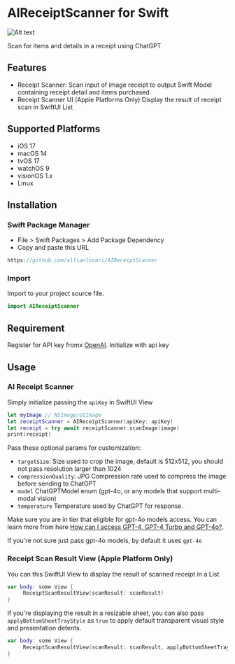 # AIReceiptScanner for Swift

![Alt text](https://i.ibb.co.com/Gn4pj1F/Screenshot-2024-06-29-at-14-14-24.png "image")

Scan for items and details in a receipt using ChatGPT

## Features
- Receipt Scanner: Scan input of image receipt to output Swift Model containing receipt detail and items purchased.
- Receipt Scanner UI (Apple Platforms Only) Display the result of receipt scan in SwiftUI List

## Supported Platforms
- iOS 17
- macOS 14
- tvOS 17
- watchOS 9
- visionOS 1.x
- Linux

## Installation

### Swift Package Manager
- File > Swift Packages > Add Package Dependency
- Copy and paste this URL

```swift
https://github.com/alfianlosari/AIReceiptScanner
```

### Import
Import to your project source file.

```swift
import AIReceiptScanner
```

## Requirement

Register for API key fromx [OpenAI](https://openai.com/api). Initialize with api key

## Usage

### AI Receipt Scanner

Simply initialize passing the `apiKey` in SwiftUI View

```swift
let myImage // NSImage/UIImage
let receiptScanner = AIReceiptScanner(apiKey: apiKey)
let receipt = try await receiptScanner.scanImage(image)
print(receipt)
```

Pass these optional params for customization:
- `targetSize`: Size used to crop the image, default is 512x512, you should not pass resolution larger than 1024
- `compressionQuality`: JPG Compression rate used to compress the image before sending to ChatGPT
- `model` ChatGPTModel enum (gpt-4o, or any models that support multi-modal vision)
- `temperature` Temperature used by ChatGPT for response.


Make sure you are in tier that eligible for gpt-4o models access. You can learn more from here [How can I access GPT-4, GPT-4 Turbo and GPT-4o?](https://help.openai.com/en/articles/7102672-how-can-i-access-gpt-4-gpt-4-turbo-and-gpt-4o). 

If you're not sure just pass gpt-4o models, by default it uses `gpt-4o`

### Receipt Scan Result View (Apple Platform Only)

You can this SwiftUI View to display the result of scanned receipt in a List

```swift
var body: some View {
     ReceiptScanResultView(scanResult: scanResult)
}
```

If you're displaying the result in a resizable sheet, you can also pass `applyBottomSheetTrayStyle` as `true` to apply default transparent visual style and presentation detents.
```swift
var body: some View {
     ReceiptScanResultView(scanResult: scanResult, applyBottomSheetTrayStyle: true)
}
```
